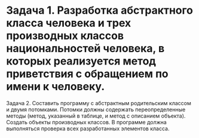 # Задача 1. Разработка абстрактного класса человека и трех производных классов национальностей человека, в которых реализуется метод приветствия с обращением по имени к человеку.

Задача 2. Составить программу с абстрактным родительским классом и двумя потомками. Потомки должны содержать переопределенные методы (метод, указанный в таблице, и метод с описанием объекта). Создать объекты производных классов. В программе должна выполняться проверка всех разработанных элементов класса.
